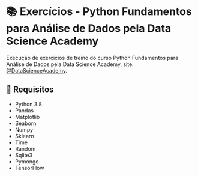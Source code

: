 # :books: Exercícios - Python Fundamentos para Análise de Dados pela Data Science Academy

Execução de exercícios de treino do curso Python Fundamentos para Análise de Dados pela Data Science Academy, site: [@DataScienceAcademy](https://www.datascienceacademy.com.br/course?courseid=python-fundamentos).

## :notebook_with_decorative_cover: Requisitos

* Python 3.8
* Pandas
* Matplotlib
* Seaborn
* Numpy
* Sklearn
* Time
* Random
* Sqlite3
* Pymongo
* TensorFlow
